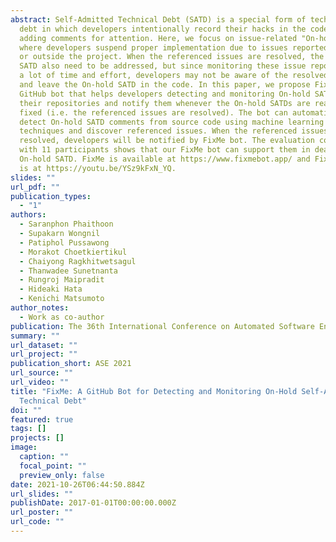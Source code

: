 ```yaml
---
abstract: Self-Admitted Technical Debt (SATD) is a special form of technical
  debt in which developers intentionally record their hacks in the code by
  adding comments for attention. Here, we focus on issue-related "On-hold SATD",
  where developers suspend proper implementation due to issues reported inside
  or outside the project. When the referenced issues are resolved, the On-hold
  SATD also need to be addressed, but since monitoring these issue reports takes
  a lot of time and effort, developers may not be aware of the resolved issues
  and leave the On-hold SATD in the code. In this paper, we propose FixMe, a
  GitHub bot that helps developers detecting and monitoring On-hold SATD in
  their repositories and notify them whenever the On-hold SATDs are ready to be
  fixed (i.e. the referenced issues are resolved). The bot can automatically
  detect On-hold SATD comments from source code using machine learning
  techniques and discover referenced issues. When the referenced issues are
  resolved, developers will be notified by FixMe bot. The evaluation conducted
  with 11 participants shows that our FixMe bot can support them in dealing with
  On-hold SATD. FixMe is available at https://www.fixmebot.app/ and FixMe's VDO
  is at https://youtu.be/YSz9kFxN_YQ.
slides: ""
url_pdf: ""
publication_types:
  - "1"
authors:
  - Saranphon Phaithoon
  - Supakarn Wongnil
  - Patiphol Pussawong
  - Morakot Choetkiertikul
  - Chaiyong Ragkhitwetsagul
  - Thanwadee Sunetnanta
  - Rungroj Maipradit
  - Hideaki Hata
  - Kenichi Matsumoto
author_notes:
  - Work as co-author
publication: The 36th International Conference on Automated Software Engineering
summary: ""
url_dataset: ""
url_project: ""
publication_short: ASE 2021
url_source: ""
url_video: ""
title: "FixMe: A GitHub Bot for Detecting and Monitoring On-Hold Self-Admitted
  Technical Debt"
doi: ""
featured: true
tags: []
projects: []
image:
  caption: ""
  focal_point: ""
  preview_only: false
date: 2021-10-26T06:44:50.884Z
url_slides: ""
publishDate: 2017-01-01T00:00:00.000Z
url_poster: ""
url_code: ""
---
```

